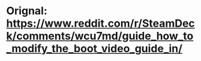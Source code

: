 
# Orignal: https://www.reddit.com/r/SteamDeck/comments/wcu7md/guide_how_to_modify_the_boot_video_guide_in/